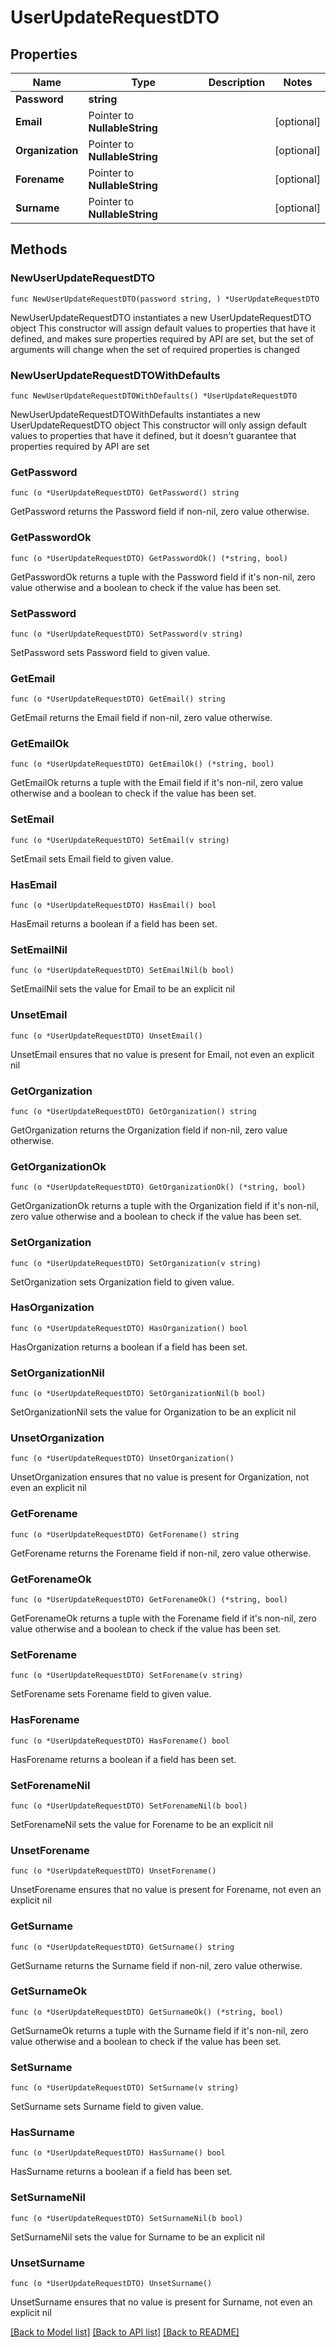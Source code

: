 # UserUpdateRequestDTO

## Properties

Name | Type | Description | Notes
------------ | ------------- | ------------- | -------------
**Password** | **string** |  | 
**Email** | Pointer to **NullableString** |  | [optional] 
**Organization** | Pointer to **NullableString** |  | [optional] 
**Forename** | Pointer to **NullableString** |  | [optional] 
**Surname** | Pointer to **NullableString** |  | [optional] 

## Methods

### NewUserUpdateRequestDTO

`func NewUserUpdateRequestDTO(password string, ) *UserUpdateRequestDTO`

NewUserUpdateRequestDTO instantiates a new UserUpdateRequestDTO object
This constructor will assign default values to properties that have it defined,
and makes sure properties required by API are set, but the set of arguments
will change when the set of required properties is changed

### NewUserUpdateRequestDTOWithDefaults

`func NewUserUpdateRequestDTOWithDefaults() *UserUpdateRequestDTO`

NewUserUpdateRequestDTOWithDefaults instantiates a new UserUpdateRequestDTO object
This constructor will only assign default values to properties that have it defined,
but it doesn't guarantee that properties required by API are set

### GetPassword

`func (o *UserUpdateRequestDTO) GetPassword() string`

GetPassword returns the Password field if non-nil, zero value otherwise.

### GetPasswordOk

`func (o *UserUpdateRequestDTO) GetPasswordOk() (*string, bool)`

GetPasswordOk returns a tuple with the Password field if it's non-nil, zero value otherwise
and a boolean to check if the value has been set.

### SetPassword

`func (o *UserUpdateRequestDTO) SetPassword(v string)`

SetPassword sets Password field to given value.


### GetEmail

`func (o *UserUpdateRequestDTO) GetEmail() string`

GetEmail returns the Email field if non-nil, zero value otherwise.

### GetEmailOk

`func (o *UserUpdateRequestDTO) GetEmailOk() (*string, bool)`

GetEmailOk returns a tuple with the Email field if it's non-nil, zero value otherwise
and a boolean to check if the value has been set.

### SetEmail

`func (o *UserUpdateRequestDTO) SetEmail(v string)`

SetEmail sets Email field to given value.

### HasEmail

`func (o *UserUpdateRequestDTO) HasEmail() bool`

HasEmail returns a boolean if a field has been set.

### SetEmailNil

`func (o *UserUpdateRequestDTO) SetEmailNil(b bool)`

 SetEmailNil sets the value for Email to be an explicit nil

### UnsetEmail
`func (o *UserUpdateRequestDTO) UnsetEmail()`

UnsetEmail ensures that no value is present for Email, not even an explicit nil
### GetOrganization

`func (o *UserUpdateRequestDTO) GetOrganization() string`

GetOrganization returns the Organization field if non-nil, zero value otherwise.

### GetOrganizationOk

`func (o *UserUpdateRequestDTO) GetOrganizationOk() (*string, bool)`

GetOrganizationOk returns a tuple with the Organization field if it's non-nil, zero value otherwise
and a boolean to check if the value has been set.

### SetOrganization

`func (o *UserUpdateRequestDTO) SetOrganization(v string)`

SetOrganization sets Organization field to given value.

### HasOrganization

`func (o *UserUpdateRequestDTO) HasOrganization() bool`

HasOrganization returns a boolean if a field has been set.

### SetOrganizationNil

`func (o *UserUpdateRequestDTO) SetOrganizationNil(b bool)`

 SetOrganizationNil sets the value for Organization to be an explicit nil

### UnsetOrganization
`func (o *UserUpdateRequestDTO) UnsetOrganization()`

UnsetOrganization ensures that no value is present for Organization, not even an explicit nil
### GetForename

`func (o *UserUpdateRequestDTO) GetForename() string`

GetForename returns the Forename field if non-nil, zero value otherwise.

### GetForenameOk

`func (o *UserUpdateRequestDTO) GetForenameOk() (*string, bool)`

GetForenameOk returns a tuple with the Forename field if it's non-nil, zero value otherwise
and a boolean to check if the value has been set.

### SetForename

`func (o *UserUpdateRequestDTO) SetForename(v string)`

SetForename sets Forename field to given value.

### HasForename

`func (o *UserUpdateRequestDTO) HasForename() bool`

HasForename returns a boolean if a field has been set.

### SetForenameNil

`func (o *UserUpdateRequestDTO) SetForenameNil(b bool)`

 SetForenameNil sets the value for Forename to be an explicit nil

### UnsetForename
`func (o *UserUpdateRequestDTO) UnsetForename()`

UnsetForename ensures that no value is present for Forename, not even an explicit nil
### GetSurname

`func (o *UserUpdateRequestDTO) GetSurname() string`

GetSurname returns the Surname field if non-nil, zero value otherwise.

### GetSurnameOk

`func (o *UserUpdateRequestDTO) GetSurnameOk() (*string, bool)`

GetSurnameOk returns a tuple with the Surname field if it's non-nil, zero value otherwise
and a boolean to check if the value has been set.

### SetSurname

`func (o *UserUpdateRequestDTO) SetSurname(v string)`

SetSurname sets Surname field to given value.

### HasSurname

`func (o *UserUpdateRequestDTO) HasSurname() bool`

HasSurname returns a boolean if a field has been set.

### SetSurnameNil

`func (o *UserUpdateRequestDTO) SetSurnameNil(b bool)`

 SetSurnameNil sets the value for Surname to be an explicit nil

### UnsetSurname
`func (o *UserUpdateRequestDTO) UnsetSurname()`

UnsetSurname ensures that no value is present for Surname, not even an explicit nil

[[Back to Model list]](../README.md#documentation-for-models) [[Back to API list]](../README.md#documentation-for-api-endpoints) [[Back to README]](../README.md)


